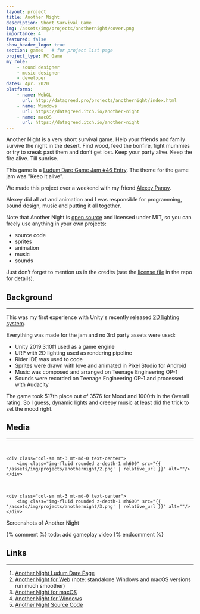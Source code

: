 ```yaml
---
layout: project
title: Another Night
description: Short Survival Game
img: /assets/img/projects/anothernight/cover.png
importance: 4
featured: false
show_header_logo: true
section: games   # for project list page
project_type: PC Game
my_role: 
    - sound designer
    - music designer
    - developer
dates: Apr. 2020
platforms: 
    - name: WebGL
      url: http://datagreed.pro/projects/anothernight/index.html
    - name: Windows
      url: https://datagreed.itch.io/another-night
    - name: macOS
      url: https://datagreed.itch.io/another-night 
---
```


Another Night is a very short survival game. Help your friends and family survive the night in the desert. 
Find wood, feed the bonfire, fight mummies or 
try to sneak past them and don’t get lost. Keep your party alive. Keep the fire alive. Till sunrise.

This game is a [Ludum Dare Game Jam #46 Entry](https://ldjam.com/events/ludum-dare/46/another-night). 
The theme for the game jam was "Keep it alive".

We made this project over a weekend with my friend [Alexey Panov](https://ldjam.com/users/schizoinside). 

Alexey did all art and animation and I was responsible for programming, sound design, music and putting 
it all together.
 
Note that Another Night is [open source](https://github.com/DataGreed/LD46) and licensed under MIT, so you can freely 
use anything in your own projects:
                              
- source code
- sprites
- animation
- music
- sounds

Just don’t forget to mention us in the credits (see the [license file](https://github.com/DataGreed/LD46/blob/master/LICENSE) in the repo for details).

## Background 
***

This was my first experience with Unity's recently released 
[2D lighting system](https://docs.unity3d.com/Packages/com.unity.render-pipelines.universal@7.1/manual/Lights-2D-intro.html).

Everything was made for the jam and no 3rd party assets were used:
- Unity 2019.3.10f1 used as a game engine
- URP with 2D lighting used as rendering pipeline
- Rider IDE was used to code
- Sprites were drawn with love and animated in Pixel Studio for Android
- Music was composed and arranged on Teenage Engineering OP-1
- Sounds were recorded on Teenage Engineering OP-1 and processed with Audacity

The game took 517th place out of 3576 for Mood and 1000th in the Overall rating. 
So I guess, dynamic lights and creepy music at least did the trick to set the mood right.

## Media
***
<div class="row">
    <div class="col-sm mt-3 mt-md-0 text-center">
        <img class="img-fluid rounded z-depth-1 mh600" src="{{ '/assets/img/projects/anothernight/1.png' | relative_url }}" alt=""/>
    </div>
    
     
</div>


<div class="caption">
    <br>
</div>

<div class="row">
    
    <div class="col-sm mt-3 mt-md-0 text-center">
        <img class="img-fluid rounded z-depth-1 mh600" src="{{ '/assets/img/projects/anothernight/2.png' | relative_url }}" alt=""/>
    </div> 
    
     
</div>


<div class="caption">
    <br>
</div>

<div class="row">
    
    <div class="col-sm mt-3 mt-md-0 text-center">
        <img class="img-fluid rounded z-depth-1 mh600" src="{{ '/assets/img/projects/anothernight/3.png' | relative_url }}" alt=""/>
    </div>
     
</div>


<div class="caption">
    Screenshots of Another Night
</div>

{% comment %}
todo: add gameplay video
{% endcomment %}







## Links
***

1. [Another Night Ludum Dare Page](https://ldjam.com/events/ludum-dare/46/another-night)
2. [Another Night for Web](http://datagreed.pro/projects/anothernight/index.html) (note: standalone Windows and macOS versions run much smoother)
3. [Another Night for macOS](https://datagreed.itch.io/another-night)
4. [Another Night for Windows](https://datagreed.itch.io/another-night)
5. [Another Night Source Code](https://github.com/DataGreed/LD46)

